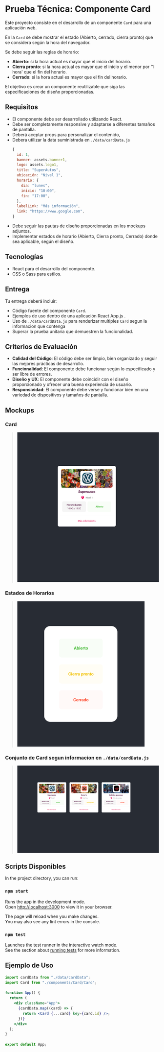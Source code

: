 



# Prueba Técnica: Componente Card

Este proyecto consiste en el desarrollo de un componente `Card` para una aplicación web.

En la `Card` se debe mostrar el estado (Abierto, cerrado, cierra pronto) que se considera según la hora del navegador.

Se debe seguir las reglas de horario: 
  - **Abierto**: si la hora actual es mayor que el inicio del horario.
  - **Cierra pronto**: si la hora actual es mayor que el inicio y el menor por '1 hora' que el fin del horario.
  - **Cerrado**: si la hora actual es mayor que el fin del horario.

El objetivo es crear un componente reutilizable que siga las especificaciones de diseño proporcionadas.

## Requisitos

- El componente debe ser desarrollado utilizando React.
- Debe ser completamente responsive y adaptarse a diferentes tamaños de pantalla.
- Deberá aceptar props para personalizar el contenido,
- Debera utilizar la data suministrada en `./data/cardData.js`
  ```js
  {
    id: 1,
    banner: assets.banner1,
    logo: assets.logo1,
    title: "SuperAutos",
    ubicación: "Nivel 1",
    horario: {
      dia: "lunes",
      inicio: "10:00",
      fin: "17:00",
    },
    labelLink: "Más información",
    link: "https://www.google.com",
  }
  ```
- Debe seguir las pautas de diseño proporcionadas en los mockups adjuntos.
- Implementar estados de horario (Abierto, Cierra pronto, Cerrado) donde sea aplicable, según el diseño.

## Tecnologías

- React para el desarrollo del componente.
- CSS o Sass para estilos.

## Entrega

Tu entrega deberá incluir:

- Código fuente del componente `Card`.
- Ejemplos de uso dentro de una aplicación React App.js .
- Uso de `./data/cardData.js` para renderizar multiples `Card` segun la informacion que contenga
- Superar la prueba unitaria que demuestren la funcionalidad.

## Criterios de Evaluación

- **Calidad del Código**: El código debe ser limpio, bien organizado y seguir las mejores prácticas de desarrollo.
- **Funcionalidad**: El componente debe funcionar según lo especificado y ser libre de errores.
- **Diseño y UX**: El componente debe coincidir con el diseño proporcionado y ofrecer una buena experiencia de usuario.
- **Responsividad**: El componente debe verse y funcionar bien en una variedad de dispositivos y tamaños de pantalla.

## Mockups

### Card
> ![Descripción de la imagen](src/assets/card.png)

### Estados de Horarios
> ![Descripción de la imagen](src/assets/status.png)

### Conjunto de Card segun informacion en `./data/cardData.js`
> ![Descripción de la imagen](src/assets/view.png)

## Scripts Disponibles

In the project directory, you can run:

### `npm start`

Runs the app in the development mode.\
Open [http://localhost:3000](http://localhost:3000) to view it in your browser.

The page will reload when you make changes.\
You may also see any lint errors in the console.

### `npm test`

Launches the test runner in the interactive watch mode.\
See the section about [running tests](https://facebook.github.io/create-react-app/docs/running-tests) for more information.

## Ejemplo de Uso

```jsx
import cardData from "./data/cardData";
import Card from "./components/Card/Card";

function App() {
  return (
    <div className="App">
      {cardData.map((card) => {
        return <Card {...card} key={card.id} />;
      })}
    </div>
  );
}

export default App;
```
